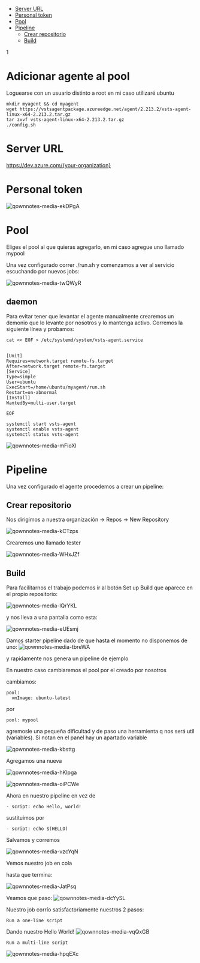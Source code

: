 - [Server URL](#server-url)
- [Personal token](#personal-token)
- [Pool](#pool)
- [Pipeline](#pipeline)
  - [Crear repositorio](#crear-repositorio)
  - [Build](#build)

1
# Adicionar agente al pool
Loguearse con un usuario distinto a root en mi caso utilizaré ubuntu

```
mkdir myagent && cd myagent
wget https://vstsagentpackage.azureedge.net/agent/2.213.2/vsts-agent-linux-x64-2.213.2.tar.gz
tar zxvf vsts-agent-linux-x64-2.213.2.tar.gz
./config.sh
```

# Server URL
https://dev.azure.com/{your-organization}

# Personal token
![qownnotes-media-ekDPgA](../../media/qownnotes-media-ekDPgA.png)


# Pool
Eliges el pool al que quieras agregarlo, en mi caso agregue uno llamado mypool

Una vez configurado correr ./run.sh y comenzamos a ver al servicio escuchando por nuevos jobs:

![qownnotes-media-twQWyR](../../media/qownnotes-media-twQWyR.png)

## daemon
Para evitar tener que levantar el agente manualmente crearemos un demonio que lo levante por nosotros y lo mantenga activo. Corremos la siguiente línea y probamos:


```
cat << EOF > /etc/systemd/system/vsts-agent.service


[Unit]
Requires=network.target remote-fs.target
After=network.target remote-fs.target
[Service]
Type=simple
User=ubuntu
ExecStart=/home/ubuntu/myagent/run.sh
Restart=on-abnormal
[Install]
WantedBy=multi-user.target

EOF
```
```
systemctl start vsts-agent
systemctl enable vsts-agent
systemctl status vsts-agent
```
![qownnotes-media-mFioXl](../../media/qownnotes-media-mFioXl.png)


# Pipeline

Una vez configurado el agente procedemos a crear un pipeline:

## Crear repositorio

Nos dirigimos a nuestra organización -> Repos -> New Repository

![qownnotes-media-kCTzps](../../media/qownnotes-media-kCTzps.png)

Crearemos uno llamado tester

![qownnotes-media-WHxJZf](../../media/qownnotes-media-WHxJZf.png)


## Build

Para facilitarnos el trabajo podemos ir al botón Set up Build que aparece en el propio repositorio:

![qownnotes-media-lQrYKL](../../media/qownnotes-media-lQrYKL.png)

y nos lleva a una pantalla como esta:

![qownnotes-media-eUEsmj](../../media/qownnotes-media-eUEsmj.png)

Damos starter pipeline dado de que hasta el momento no disponemos de uno:
![qownnotes-media-tbreWA](../../media/qownnotes-media-tbreWA.png)

y rapidamente nos genera un pipeline de ejemplo

En nuestro caso cambiaremos el pool por el creado por nosotros

cambiamos:
```
pool:
  vmImage: ubuntu-latest
```

por

`pool: mypool`

agremosle una pequeña dificultad y de paso una herramienta q nos será util (variables). Si notan en el panel hay un apartado variable

![qownnotes-media-kbsttg](../../media/qownnotes-media-kbsttg.png)

Agregamos una nueva

![qownnotes-media-hKlpga](../../media/qownnotes-media-hKlpga.png)

![qownnotes-media-oiPCWe](../../media/qownnotes-media-oiPCWe.png)

Ahora en nuestro pipeline en vez de 

`- script: echo Hello, world!`

sustituimos por 

`- script: echo $(HELLO)`

Salvamos y corremos

![qownnotes-media-vzcYqN](../../media/qownnotes-media-vzcYqN.png)

Vemos nuestro job en cola

hasta que termina:

![qownnotes-media-JatPsq](../../media/qownnotes-media-JatPsq.png)

Veamos que paso:
![qownnotes-media-dcYySL](../../media/qownnotes-media-dcYySL.png)

Nuestro job corrío satisfactoriamente nuestros 2 pasos:

`Run a one-line script`

Dando nuestro Hello World!
![qownnotes-media-vqQxGB](../../media/qownnotes-media-vqQxGB.png)

`Run a multi-line script`

![qownnotes-media-hpqEXc](../../media/qownnotes-media-hpqEXc.png)


